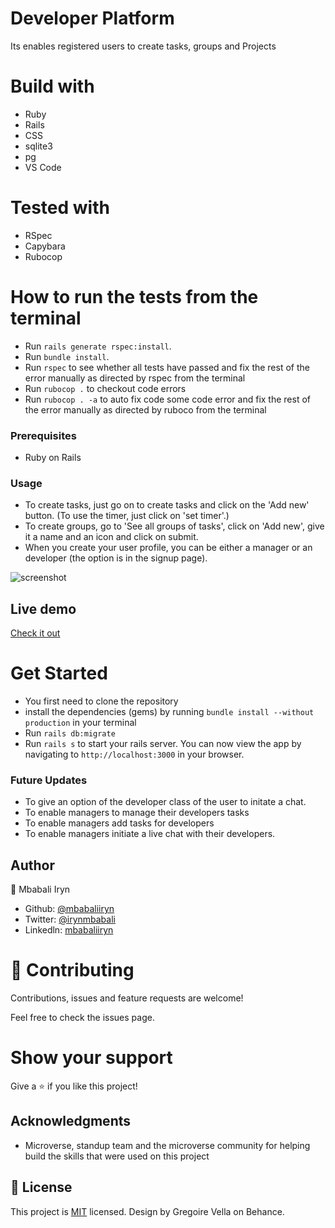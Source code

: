 # Developer Platform
Its enables registered users to create tasks, groups and Projects

# Build with

- Ruby
- Rails
- CSS
- sqlite3
- pg
- VS Code

# Tested with
- RSpec
- Capybara
- Rubocop

# How to run the tests from the terminal
- Run `rails generate rspec:install`.
- Run `bundle install`.
- Run `rspec` to see whether all tests have passed and fix the rest of the error manually  as directed by rspec from the terminal
- Run `rubocop .` to checkout code errors
- Run `rubocop . -a` to auto fix code some code error and fix the rest of the error manually  as directed by ruboco from the terminal
### Prerequisites

- Ruby on Rails

### Usage
- To create tasks, just go on to create tasks and click on the 'Add new' button. (To use the timer, just click on 'set timer'.)
- To create groups, go to 'See all groups of tasks', click on 'Add new', give it a name and an icon and click on submit.
- When you create your user profile, you can be either a manager or an developer (the option is in the signup page). 


![screenshot](https://user-images.githubusercontent.com/44978186/85691019-cb69f280-b6dc-11ea-80e0-c65ed6338a43.png)

## Live demo

[Check it out](https://engineerplatform.herokuapp.com/users/sign_in)

# Get Started

- You first need to clone the repository
- install the dependencies (gems) by running `bundle install --without production` in your terminal
- Run `rails db:migrate`
- Run `rails s` to start your rails server. You can now view the app by navigating to `http://localhost:3000` in your browser.


### Future Updates

- To give an option of the developer class of the user to initate a chat.
- To enable managers to manage their developers tasks
- To enable managers add tasks for developers
- To enable managers initiate a live chat with their developers.

## Author

👤 Mbabali Iryn

- Github: [@mbabaliiryn](https://github.com/mbabaliiryn)
- Twitter: [@irynmbabali](https://twitter.com/irynmbabali)
- Linkedln: [mbabaliiryn](https://www.linkedin.com/in/mbabaliiryn)

# 🤝 Contributing

Contributions, issues and feature requests are welcome!

Feel free to check the issues page.

# Show your support

Give a ⭐️ if you like this project!

## Acknowledgments

- Microverse, standup team and the microverse community for helping build the skills that were used on this project

## 📝 License

This project is [MIT](lic.url) licensed.
Design by Gregoire Vella on Behance.
